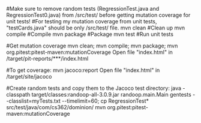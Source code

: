 #Make sure to remove random tests (RegressionTest.java and RegressionTest0.java) from /src/test/ before getting mutation coverage for unit tests!
#For testing my mutation coverage from unit tests, "testCards.java" should be only /src/test/ file.
mvn clean #Clean up
mvn compile #Compile
mvn package #Package
mvn test #Run unit tests

#Get mutation coverage
mvn clean; mvn compile; mvn package; mvn org.pitest:pitest-maven:mutationCoverage
Open file "index.html" in /target/pit-reports/***/index.html

#To get coverage:
mvn jacoco:report
Open file "index.html" in /target/site/jacoco

#Create random tests and copy them to the Jacoco test directory:
java -classpath target/classes:randoop-all-3.0.9.jar randoop.main.Main gentests --classlist=myTests.txt --timelimit=60; cp RegressionTest* src/test/java/com/cs362/dominion/
mvn org.pitest:pitest-maven:mutationCoverage
